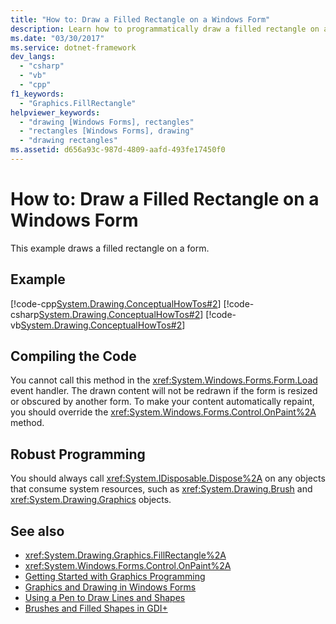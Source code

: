 ```yaml
---
title: "How to: Draw a Filled Rectangle on a Windows Form"
description: Learn how to programmatically draw a filled rectangle on a Windows Form. Also learn about compiling your code. 
ms.date: "03/30/2017"
ms.service: dotnet-framework
dev_langs: 
  - "csharp"
  - "vb"
  - "cpp"
f1_keywords: 
  - "Graphics.FillRectangle"
helpviewer_keywords: 
  - "drawing [Windows Forms], rectangles"
  - "rectangles [Windows Forms], drawing"
  - "drawing rectangles"
ms.assetid: d656a93c-987d-4809-aafd-493fe17450f0
---
```

# How to: Draw a Filled Rectangle on a Windows Form

This example draws a filled rectangle on a form.

## Example

[!code-cpp[System.Drawing.ConceptualHowTos#2](~/samples/snippets/cpp/VS_Snippets_Winforms/System.Drawing.ConceptualHowTos/cpp/form1.cpp#2)]
[!code-csharp[System.Drawing.ConceptualHowTos#2](~/samples/snippets/csharp/VS_Snippets_Winforms/System.Drawing.ConceptualHowTos/CS/form1.cs#2)]
[!code-vb[System.Drawing.ConceptualHowTos#2](~/samples/snippets/visualbasic/VS_Snippets_Winforms/System.Drawing.ConceptualHowTos/VB/form1.vb#2)]

## Compiling the Code

You cannot call this method in the <xref:System.Windows.Forms.Form.Load> event handler. The drawn content will not be redrawn if the form is resized or obscured by another form. To make your content automatically repaint, you should override the <xref:System.Windows.Forms.Control.OnPaint%2A> method.

## Robust Programming

You should always call <xref:System.IDisposable.Dispose%2A> on any objects that consume system resources, such as <xref:System.Drawing.Brush> and <xref:System.Drawing.Graphics> objects.

## See also

- <xref:System.Drawing.Graphics.FillRectangle%2A>
- <xref:System.Windows.Forms.Control.OnPaint%2A>
- [Getting Started with Graphics Programming](getting-started-with-graphics-programming.md)
- [Graphics and Drawing in Windows Forms](graphics-and-drawing-in-windows-forms.md)
- [Using a Pen to Draw Lines and Shapes](using-a-pen-to-draw-lines-and-shapes.md)
- [Brushes and Filled Shapes in GDI+](brushes-and-filled-shapes-in-gdi.md)
